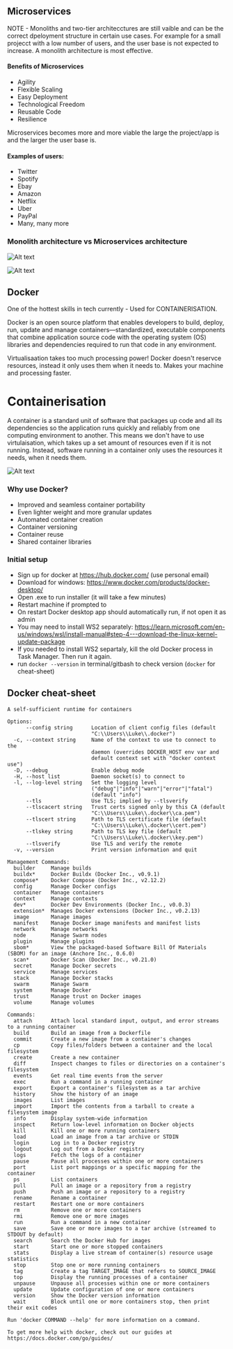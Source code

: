 ## Microservices

NOTE - Monoliths and two-tier architecctures are still vaible and can be the correct dpeloyment structure in certain use cases. For example for a small projecct with a low number of users, and the user base is not expected to increase. A monolith architecture is most effective.

#### Benefits of Microservices
- Agility
- Flexible Scaling
- Easy Deployment
- Technological Freedom
- Reusable Code
- Resilience

Microservices becomes more and more viable the large the project/app is and the larger the user base is.

#### Examples of users:
- Twitter
- Spotify
- Ebay
- Amazon
- Netflix
- Uber
- PayPal
- Many, many more

### Monolith architecture vs Microservices architecture

![Alt text](/images/monolith_vs_microservices.png "Monolith's vs Microservices")

![Alt text](/images/monolith-vs-microservice2.png "Monolith's vs Microservices2")


## Docker

One of the hottest skills in tech currently - Used for CONTAINERISATION.

Docker is an open source platform that enables developers to build, deploy, run, update and manage containers—standardized, executable components that combine application source code with the operating system (OS) libraries and dependencies required to run that code in any environment.

Virtualisaation takes too much processing power! Docker doesn't reservce resources, instead it only uses them when it needs to. Makes your machine and processing faster.

# Containerisation
A container is a standard unit of software that packages up code and all its dependencies so the application runs quickly and reliably from one computing environment to another. This means we don't have to use virtulaisation, which takes up a set amount of resources even if it is not running. Instead, software running in a container only uses the resources it needs, when it needs them.

![Alt text](/images/containers-vms.png "Containers vs VMs")

### Why use Docker?
- Improved and seamless container portability
- Even lighter weight and more granular updates
- Automated container creation
- Container versioning
- Container reuse
- Shared container libraries

### Initial setup

- Sign up for docker at https://hub.docker.com/ (use personal email)
- Download for windows: https://www.docker.com/products/docker-desktop/
- Open .exe to run installer (it will take a few minutes)
- Restart machine if prompted to
- On restart Docker desktop app should automatically run, if not open it as admin
- You may need to install WS2 separately: https://learn.microsoft.com/en-us/windows/wsl/install-manual#step-4---download-the-linux-kernel-update-package
- If you needed to install WS2 separtaly, kill the old Docker process in Task Manager. Then run it again.
- run `docker --version` in terminal/gitbash to check version (`docker` for cheat-sheet)

## Docker cheat-sheet
```
A self-sufficient runtime for containers

Options:
      --config string      Location of client config files (default
                           "C:\\Users\\Luke\\.docker")
  -c, --context string     Name of the context to use to connect to the
                           daemon (overrides DOCKER_HOST env var and
                           default context set with "docker context use")
  -D, --debug              Enable debug mode
  -H, --host list          Daemon socket(s) to connect to
  -l, --log-level string   Set the logging level
                           ("debug"|"info"|"warn"|"error"|"fatal")
                           (default "info")
      --tls                Use TLS; implied by --tlsverify
      --tlscacert string   Trust certs signed only by this CA (default
                           "C:\\Users\\Luke\\.docker\\ca.pem")
      --tlscert string     Path to TLS certificate file (default
                           "C:\\Users\\Luke\\.docker\\cert.pem")
      --tlskey string      Path to TLS key file (default
                           "C:\\Users\\Luke\\.docker\\key.pem")
      --tlsverify          Use TLS and verify the remote
  -v, --version            Print version information and quit

Management Commands:
  builder     Manage builds
  buildx*     Docker Buildx (Docker Inc., v0.9.1)
  compose*    Docker Compose (Docker Inc., v2.12.2)
  config      Manage Docker configs
  container   Manage containers
  context     Manage contexts
  dev*        Docker Dev Environments (Docker Inc., v0.0.3)
  extension*  Manages Docker extensions (Docker Inc., v0.2.13)
  image       Manage images
  manifest    Manage Docker image manifests and manifest lists
  network     Manage networks
  node        Manage Swarm nodes
  plugin      Manage plugins
  sbom*       View the packaged-based Software Bill Of Materials (SBOM) for an image (Anchore Inc., 0.6.0)
  scan*       Docker Scan (Docker Inc., v0.21.0)
  secret      Manage Docker secrets
  service     Manage services
  stack       Manage Docker stacks
  swarm       Manage Swarm
  system      Manage Docker
  trust       Manage trust on Docker images
  volume      Manage volumes

Commands:
  attach      Attach local standard input, output, and error streams to a running container
  build       Build an image from a Dockerfile
  commit      Create a new image from a container's changes
  cp          Copy files/folders between a container and the local filesystem
  create      Create a new container
  diff        Inspect changes to files or directories on a container's filesystem
  events      Get real time events from the server
  exec        Run a command in a running container
  export      Export a container's filesystem as a tar archive
  history     Show the history of an image
  images      List images
  import      Import the contents from a tarball to create a filesystem image
  info        Display system-wide information
  inspect     Return low-level information on Docker objects
  kill        Kill one or more running containers
  load        Load an image from a tar archive or STDIN
  login       Log in to a Docker registry
  logout      Log out from a Docker registry
  logs        Fetch the logs of a container
  pause       Pause all processes within one or more containers
  port        List port mappings or a specific mapping for the container
  ps          List containers
  pull        Pull an image or a repository from a registry
  push        Push an image or a repository to a registry
  rename      Rename a container
  restart     Restart one or more containers
  rm          Remove one or more containers
  rmi         Remove one or more images
  run         Run a command in a new container
  save        Save one or more images to a tar archive (streamed to STDOUT by default)
  search      Search the Docker Hub for images
  start       Start one or more stopped containers
  stats       Display a live stream of container(s) resource usage statistics
  stop        Stop one or more running containers
  tag         Create a tag TARGET_IMAGE that refers to SOURCE_IMAGE
  top         Display the running processes of a container
  unpause     Unpause all processes within one or more containers
  update      Update configuration of one or more containers
  version     Show the Docker version information
  wait        Block until one or more containers stop, then print their exit codes

Run 'docker COMMAND --help' for more information on a command.

To get more help with docker, check out our guides at https://docs.docker.com/go/guides/

```

